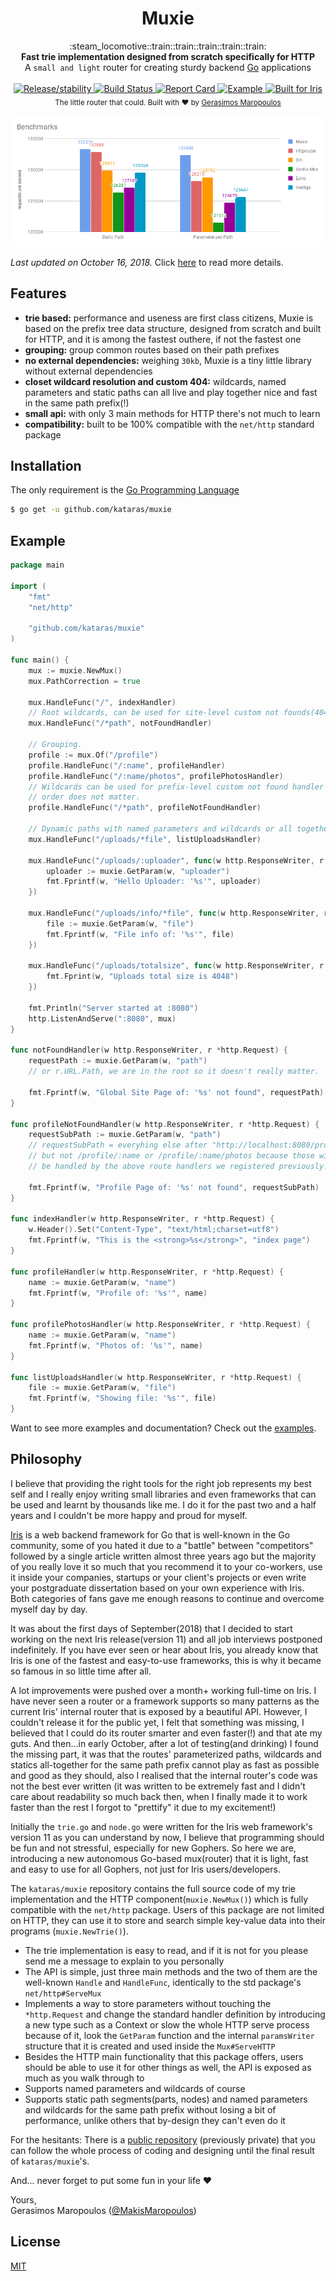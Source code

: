 <h1 align="center">Muxie</h1>

<div align="center">
  :steam_locomotive::train::train::train::train::train:
</div>
<div align="center">
  <strong>Fast trie implementation designed from scratch specifically for HTTP</strong>
</div>
<div align="center">
  A <code>small and light</code> router for creating sturdy backend <a href="https://golang.org" alt="Go Programming Language">Go</a> applications
</div>

<br />

<div align="center">
  <!-- Release -->
  <a href="https://github.com/kataras/muxie/releases">
    <img src="https://img.shields.io/badge/release%20-v1.0-0077b3.svg?style=flat-squaree"
      alt="Release/stability" />
  </a>
  <!-- Build Status -->
  <a href="https://travis-ci.org/kataras/muxie">
    <img src="https://img.shields.io/travis/kataras/muxie/master.svg?style=flat-square"
      alt="Build Status" />
  </a>
  <!-- Report Card -->
  <a href="https://goreportcard.com/report/github.com/kataras/muxie">
    <img src="https://img.shields.io/badge/report%20card-a%2B-ff3333.svg?style=flat-square"
      alt="Report Card" />
  </a>
  <!-- Examples -->
  <a href="https://github.com/kataras/muxie/tree/master/_examples">
    <img src="https://img.shields.io/badge/learn%20by-examples-yellow.svg?style=flat-square"
      alt="Example" />
  </a>
  <!-- Built for Iris -->
  <a href="https://github.com/kataras/iris">
    <img src="https://img.shields.io/badge/built%20for-iris-0077b3.svg?style=flat-square"
      alt="Built for Iris" />
  </a>
</div>

<div align="center">
  <sub>The little router that could. Built with ❤︎ by
  <a href="https://twitter.com/MakisMaropoulos">Gerasimos Maropoulos</a>
</div>

[![Benchmark chart between muxie, httprouter, gin, gorilla mux, echo and vestigo](_benchmarks/chart-16-oct-2018.png)](_benchmarks)

_Last updated on October 16, 2018._ Click [here](_benchmarks/README.md) to read more details.

## Features

- __trie based:__ performance and useness are first class citizens, Muxie is based on the prefix tree data structure, designed from scratch and built for HTTP, and it is among the fastest outhere, if not the fastest one
- __grouping:__ group common routes based on their path prefixes
- __no external dependencies:__ weighing `30kb`, Muxie is a tiny little library without external dependencies
- __closet wildcard resolution and custom 404:__ wildcards, named parameters and static paths can all live and play together nice and fast in the same path prefix(!)
- __small api:__ with only 3 main methods for HTTP there's not much to learn
- __compatibility:__ built to be 100% compatible with the `net/http` standard package

## Installation

The only requirement is the [Go Programming Language](https://golang.org/dl/)

```sh
$ go get -u github.com/kataras/muxie
```

## Example

```go
package main

import (
    "fmt"
    "net/http"

    "github.com/kataras/muxie"
)

func main() {
    mux := muxie.NewMux()
    mux.PathCorrection = true

    mux.HandleFunc("/", indexHandler)
    // Root wildcards, can be used for site-level custom not founds(404).
    mux.HandleFunc("/*path", notFoundHandler)

    // Grouping.
    profile := mux.Of("/profile")
    profile.HandleFunc("/:name", profileHandler)
    profile.HandleFunc("/:name/photos", profilePhotosHandler)
    // Wildcards can be used for prefix-level custom not found handler as well,
    // order does not matter.
    profile.HandleFunc("/*path", profileNotFoundHandler)

    // Dynamic paths with named parameters and wildcards or all together!
    mux.HandleFunc("/uploads/*file", listUploadsHandler)

    mux.HandleFunc("/uploads/:uploader", func(w http.ResponseWriter, r *http.Request) {
        uploader := muxie.GetParam(w, "uploader")
        fmt.Fprintf(w, "Hello Uploader: '%s'", uploader)
    })

    mux.HandleFunc("/uploads/info/*file", func(w http.ResponseWriter, r *http.Request) {
        file := muxie.GetParam(w, "file")
        fmt.Fprintf(w, "File info of: '%s'", file)
    })

    mux.HandleFunc("/uploads/totalsize", func(w http.ResponseWriter, r *http.Request) {
        fmt.Fprint(w, "Uploads total size is 4048")
    })

    fmt.Println("Server started at :8080")
    http.ListenAndServe(":8080", mux)
}

func notFoundHandler(w http.ResponseWriter, r *http.Request) {
    requestPath := muxie.GetParam(w, "path")
    // or r.URL.Path, we are in the root so it doesn't really matter.

    fmt.Fprintf(w, "Global Site Page of: '%s' not found", requestPath)
}

func profileNotFoundHandler(w http.ResponseWriter, r *http.Request) {
    requestSubPath := muxie.GetParam(w, "path")
    // requestSubPath = everyhing else after "http://localhost:8080/profile/..." 
    // but not /profile/:name or /profile/:name/photos because those will
    // be handled by the above route handlers we registered previously.

    fmt.Fprintf(w, "Profile Page of: '%s' not found", requestSubPath)
}

func indexHandler(w http.ResponseWriter, r *http.Request) {
    w.Header().Set("Content-Type", "text/html;charset=utf8")
    fmt.Fprintf(w, "This is the <strong>%s</strong>", "index page")
}

func profileHandler(w http.ResponseWriter, r *http.Request) {
    name := muxie.GetParam(w, "name")
    fmt.Fprintf(w, "Profile of: '%s'", name)
}

func profilePhotosHandler(w http.ResponseWriter, r *http.Request) {
    name := muxie.GetParam(w, "name")
    fmt.Fprintf(w, "Photos of: '%s'", name)
}

func listUploadsHandler(w http.ResponseWriter, r *http.Request) {
    file := muxie.GetParam(w, "file")
    fmt.Fprintf(w, "Showing file: '%s'", file)
}

```
Want to see more examples and documentation? Check out the [examples](_examples).

## Philosophy

I believe that providing the right tools for the right job represents my best self
and I really enjoy writing small libraries and even frameworks that can be used and learnt by thousands like me.
I do it for the past two and a half years and I couldn't be more happy and proud for myself.

[Iris](https://github.com/kataras/iris) is a web backend framework for Go that is well-known in the Go community,
some of you hated it due to a "battle" between "competitors" followed by a single article written almost three years ago but the majority of you really love it so much that you recommend it to your co-workers, use it inside your companies, startups or your client's projects or even write your postgraduate dissertation based on your own experience with Iris. Both categories of fans
gave me enough reasons to continue and overcome myself day by day.

It was about the first days of September(2018) that I decided to start working on the next Iris release(version 11) and all job interviews postponed indefinitely.
If you have ever seen or hear about Iris, you already know that Iris is one of the fastest and easy-to-use frameworks, this is why it became so famous in so little time after all. 

A lot improvements were pushed over a month+ working full-time on Iris.
I have never seen a router or a framework supports so many patterns as the current Iris' internal router that is exposed by a beautiful API. However, I couldn't release it for the public yet, I felt that something was missing, I believed that I could do its router smarter and even faster(!) and that ate my guts. And then...in early October, after a lot of testing(and drinking) I found the missing part, it was that the routes' parameterized paths, wildcards and statics all-together for the same path prefix cannot play as fast as possible and good as they should, also I realised that the internal router's code was not the best ever written (it was written to be extremely fast and I didn't care about readability so much back then, when I finally made it to work faster than the rest I forgot to "prettify" it due to my excitement!)

Initially the `trie.go` and `node.go` were written for the Iris web framework's version 11 as you can understand by now, I believe that programming should be fun and not stressful, especially for new Gophers. So here we are, introducing a new autonomous Go-based mux(router) that it is light, fast and easy to use for all Gophers, not just for Iris users/developers.

The `kataras/muxie` repository contains the full source code of my trie implementation and the HTTP component(`muxie.NewMux()`) which is fully compatible with the `net/http` package. Users of this package are not limited on HTTP, they can use it to store and search simple key-value data into their programs (`muxie.NewTrie()`).


- The trie implementation is easy to read, and if it is not for you please send me a message to explain to you personally
- The API is simple, just three main methods and the two of them are the well-known `Handle` and `HandleFunc`, identically to the std package's `net/http#ServeMux`
- Implements a way to store parameters without touching the `*http.Request` and change the standard handler definition by introducing a new type such as a Context or slow the whole HTTP serve process because of it, look the `GetParam` function and the internal `paramsWriter` structure that it is created and used inside the `Mux#ServeHTTP`
- Besides the HTTP main functionality that this package offers, users should be able to use it for other things as well, the API is exposed as much as you walk through to
- Supports named parameters and wildcards of course
- Supports static path segments(parts, nodes) and named parameters and wildcards for the same path prefix without losing a bit of performance, unlike others that by-design they can't even do it

For the hesitants: There is a [public repository](https://github.com/kataras/trie-examples-to-remember-again) (previously private) that you can follow the whole process of coding and designing until the final result of `kataras/muxie`'s.

And... never forget to put some fun in your life ❤︎

Yours,<br />
Gerasimos Maropoulos ([@MakisMaropoulos](https://twitter.com/MakisMaropoulos))

## License
[MIT](https://tldrlegal.com/license/mit-license)